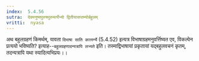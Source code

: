 ```yaml
---
index:  5.4.56
sutra:  देवमनुष्यपुरुषपुरुमर्त्येभ्यो द्वितीयासप्तम्योर्बहुलम्
vritti:  nyasa
---
```


अथ बहुलग्रहणं किमर्थम्, यावता `दिभाषा साति कार्त्स्न्ये` (5.4.52) इत्यत्र विभाषाग्रहमनुवर्त्तिष्यत एव, विकल्पेन प्रत्ययो भविष्यति? इत्याह--`बहुलग्रहणादन्यत्रापि लभ्यते` इति। तस्माद्विभाषायां प्रकृतायां यद्बहुलवचनं कृतम्, तदन्यत्रापि यथा स्यादित्यभिप्रयः।।

